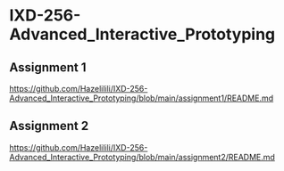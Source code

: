 # IXD-256-Advanced_Interactive_Prototyping
## Assignment 1
https://github.com/Hazelilili/IXD-256-Advanced_Interactive_Prototyping/blob/main/assignment1/README.md
## Assignment 2
https://github.com/Hazelilili/IXD-256-Advanced_Interactive_Prototyping/blob/main/assignment2/README.md
